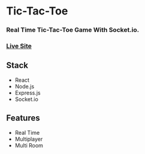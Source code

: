 # Tic-Tac-Toe

### Real Time Tic-Tac-Toe Game With Socket.io.

### [Live Site](https://tic-tac-toe-hudasale7.vercel.app)

## Stack

- React
- Node.js
- Express.js
- Socket.io

## Features

- Real Time
- Multiplayer
- Multi Room

